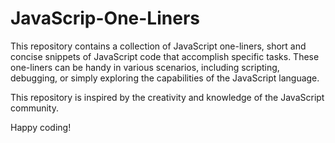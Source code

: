 # JavaScrip-One-Liners
This repository contains a collection of JavaScript one-liners, short and concise snippets of JavaScript code that accomplish specific tasks.
These one-liners can be handy in various scenarios, including scripting, debugging, or simply exploring the capabilities of the JavaScript language.

This repository is inspired by the creativity and knowledge of the JavaScript community. 

Happy coding!
